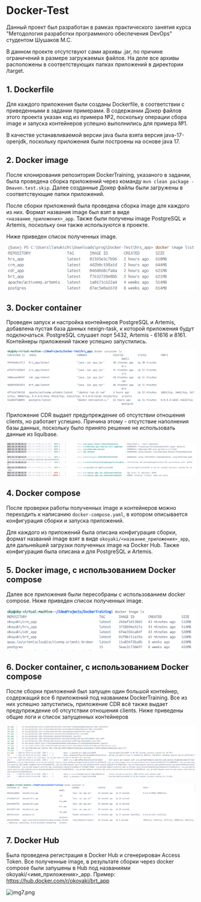 # Docker-Test
Данный проект был разработан в рамках практического занятия курса "Методология разработки программного обеспечения DevOps" студентом Шушаков М.С.

В данном проекте отсутствуют сами архивы .jar, по причине ограничений в размере загружаемых файлов. На деле все архивы расположены в соответствующих папках приложений в директории /target.
## 1. Dockerfile
Для каждого приложения были созданы Dockerfile, в соответствии с приведенными в задании примерами. В содержании Докер файлов этого проекта указан код из примера №2, поскольку операции сбора image и запуска контейнеров успешно выполнились для примера №1.

В качестве устанавливаемой версии java была взята версия java-17-openjdk, поскольку приложения были построены на основе java 17.
## 2. Docker image
После клонирования репозитория DockerTraining, указаного в задании, была проведена сборка приложений через команду `mvn clean package -Dmaven.test.skip`. Далее созданные Докер файлы были загружены в соответствующие папки приложений.

После сборки приложений была проведена сборка image для каждого из них. Формат названия image был взят в виде `<название_приложения>_app`. Также были получены image PostgreSQL и Artemis, поскольку они также используются в проекте.

Ниже приведен список полученных image. 

![img1.png](res/image_ls_1.png)

## 3. Docker container
Проведен запуск и настройка контейнеров PostgreSQL и Artemis, добавлена пустая база данных nexign-task, к которой приложения будут подключаться. PostgreSQL слушает порт 5432, Artemis - 61616 и 8161. Контейнеры приложений также успешно запустились. 

![img2.png](res/container_ls_1.png)

Приложение CDR выдает предупреждение об отсутствии отношения clients, но работает успешно. Причина этому - отсутствие наполнения базы данных, поскольку было принято решение не использовать данные из liquibase.

![img3.png](res/cdr_error.png)

## 4. Docker compose
После проверки работы полученных image и контейнеров можно переходить к написанию `docker-compose.yaml`, в котором описывается конфигурация сборки и запуска приложений. 

Для каждого из приложений была описана конфигурация сборки, формат названий image взят в виде `okoyaki/<название_приложения>_app`, для дальнейшей загрузки полученных image на Docker Hub. Также конфигурация была описана и для PostgreSQL и Artemis.

## 5. Docker image, с использованием Docker compose
Далее все приложения были пересобраны с использованием docker compose. Ниже приведен список полученных image.

![img4.png](res/image_ls_2.png)

## 6. Docker container, с использованием Docker compose
После сборки приложений был запущен один большой контейнер, содержащий все 6 приложений под названием DockerTraining. Все из них успешно запустились, приложение CDR всё также выдает предупреждение об отсутствии отношения clients. Ниже приведены общие логи и список запущенных контейнеров

![img5.png](res/compose_logs.png)

![img6.png](res/container_ls_2.png)

## 7. Docker Hub
Была проведена регистрация в Docker Hub и сгенерирован Access Token. Все полученные image, в результате сборки через docker compose были запушены в Hub под названиями okoyaki/<имя_приложения>_app. Пример: https://hub.docker.com/r/okoyaki/brt_app

![img7.png](res/docker_hu.png)
